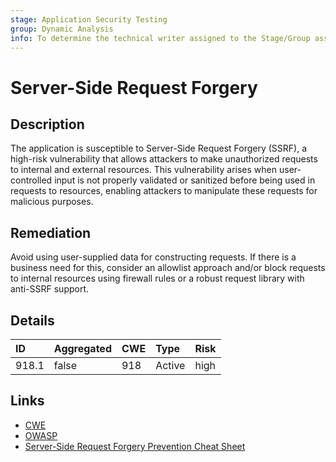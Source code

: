 ```yaml
---
stage: Application Security Testing
group: Dynamic Analysis
info: To determine the technical writer assigned to the Stage/Group associated with this page, see https://handbook.gitlab.com/handbook/product/ux/technical-writing/#assignments
---
```


# Server-Side Request Forgery

## Description

The application is susceptible to Server-Side Request Forgery (SSRF), a high-risk vulnerability
that allows attackers to make unauthorized requests to internal and external resources. This
vulnerability arises when user-controlled input is not properly validated or sanitized before
being used in requests to resources, enabling attackers to manipulate these requests for
malicious purposes.

## Remediation

Avoid using user-supplied data for constructing requests. If there is a business need for this,
consider an allowlist approach and/or block requests to internal resources using firewall
rules or a robust request library with anti-SSRF support.

## Details

| ID | Aggregated | CWE | Type | Risk |
|:---|:--------|:--------|:--------|:--------|
| 918.1 | false | 918 | Active | high |

## Links

- [CWE](https://cwe.mitre.org/data/definitions/918.html)
- [OWASP](https://owasp.org/www-community/attacks/Server_Side_Request_Forgery)
- [Server-Side Request Forgery Prevention Cheat Sheet](https://cheatsheetseries.owasp.org/cheatsheets/Server_Side_Request_Forgery_Prevention_Cheat_Sheet.html)
